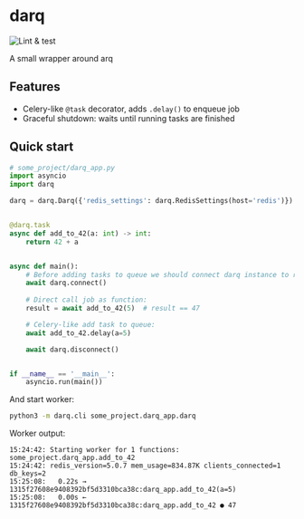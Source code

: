 # darq

![Lint & test](https://github.com/seedofjoy/darq/workflows/Lint%20&%20test/badge.svg?branch=master)

A small wrapper around arq

## Features
* Celery-like `@task` decorator, adds `.delay()` to enqueue job
* Graceful shutdown: waits until running tasks are finished

## Quick start

```python
# some_project/darq_app.py
import asyncio
import darq

darq = darq.Darq({'redis_settings': darq.RedisSettings(host='redis')})


@darq.task
async def add_to_42(a: int) -> int:
    return 42 + a


async def main():
    # Before adding tasks to queue we should connect darq instance to redis
    await darq.connect()
    
    # Direct call job as function:
    result = await add_to_42(5)  # result == 47

    # Celery-like add task to queue:
    await add_to_42.delay(a=5)

    await darq.disconnect()


if __name__ == '__main__':
    asyncio.run(main())
```

And start worker:
```sh
python3 -m darq.cli some_project.darq_app.darq
```

Worker output:
```
15:24:42: Starting worker for 1 functions: some_project.darq_app.add_to_42
15:24:42: redis_version=5.0.7 mem_usage=834.87K clients_connected=1 db_keys=2
15:25:08:   0.22s → 1315f27608e9408392bf5d3310bca38c:darq_app.add_to_42(a=5)
15:25:08:   0.00s ← 1315f27608e9408392bf5d3310bca38c:darq_app.add_to_42 ● 47
```
